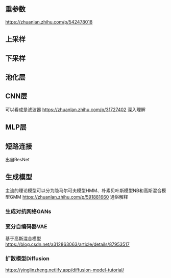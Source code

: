 ## 重参数

https://zhuanlan.zhihu.com/p/542478018
## 上采样
## 下采样

## 池化层

## CNN层
可以看成是滤波器
https://zhuanlan.zhihu.com/p/31727402 深入理解

## MLP层

## 短路连接
出自ResNet

## 生成模型
主流的理论模型可以分为隐马尔可夫模型HMM、朴素贝叶斯模型NB和高斯混合模型GMM
https://zhuanlan.zhihu.com/p/591881660 通俗解释
### 生成对抗网络GANs

### 变分自编码器VAE
基于高斯混合模型
https://blog.csdn.net/a312863063/article/details/87953517

### 扩散模型Diffusion
https://yinglinzheng.netlify.app/diffusion-model-tutorial/
